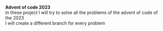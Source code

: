 <b>Advent of code 2023</b><br>
In these project I will try to solve all the problems of the advent of code of the 2023<br>
I will create a different branch for every problem